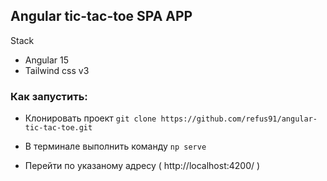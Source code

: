 ## Angular tic-tac-toe SPA APP

Stack
- Angular 15
- Tailwind css v3

### Как запустить:

- Клонировать проект ```git clone https://github.com/refus91/angular-tic-tac-toe.git```

- В терминале выполнить команду ```np serve```

- Перейти по указаному адресу ( http://localhost:4200/ )
